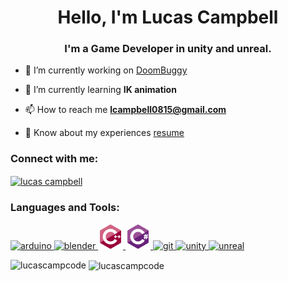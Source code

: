 <h1 align="center">Hello, I'm Lucas Campbell</h1>
<h3 align="center">I'm a Game Developer in unity and unreal.</h3>

- 🔭 I’m currently working on [DoomBuggy](https://doombuggy.itch.io/doom-buggy)

- 🌱 I’m currently learning **IK animation**

- 📫 How to reach me **lcampbell0815@gmail.com**

- 📄 Know about my experiences [resume](https://resume.creddle.io/resume/gr3vn4bie7s)


<h3 align="left">Connect with me:</h3>
<p align="left">
<a href="https://www.linkedin.com/in/lucascampbell1501/" target="blank"><img align="center" src="https://raw.githubusercontent.com/rahuldkjain/github-profile-readme-generator/master/src/images/icons/Social/linked-in-alt.svg" alt="lucas campbell" height="30" width="40" /></a>
</p>

<h3 align="left">Languages and Tools:</h3>
<p align="left"> <a href="https://www.arduino.cc/" target="_blank" rel="noreferrer"> <img src="https://cdn.worldvectorlogo.com/logos/arduino-1.svg" alt="arduino" width="40" height="40"/> </a> <a href="https://www.blender.org/" target="_blank" rel="noreferrer"> <img src="https://download.blender.org/branding/community/blender_community_badge_white.svg" alt="blender" width="40" height="40"/> </a> <a href="https://www.w3schools.com/cpp/" target="_blank" rel="noreferrer"> <img src="https://raw.githubusercontent.com/devicons/devicon/master/icons/cplusplus/cplusplus-original.svg" alt="cplusplus" width="40" height="40"/> </a> <a href="https://www.w3schools.com/cs/" target="_blank" rel="noreferrer"> <img src="https://raw.githubusercontent.com/devicons/devicon/master/icons/csharp/csharp-original.svg" alt="csharp" width="40" height="40"/> </a> <a href="https://git-scm.com/" target="_blank" rel="noreferrer"> <img src="https://www.vectorlogo.zone/logos/git-scm/git-scm-icon.svg" alt="git" width="40" height="40"/> </a> <a href="https://unity.com/" target="_blank" rel="noreferrer"> <img src="https://www.vectorlogo.zone/logos/unity3d/unity3d-icon.svg" alt="unity" width="40" height="40"/> </a> <a href="https://unrealengine.com/" target="_blank" rel="noreferrer"> <img src="https://raw.githubusercontent.com/kenangundogan/fontisto/036b7eca71aab1bef8e6a0518f7329f13ed62f6b/icons/svg/brand/unreal-engine.svg" alt="unreal" width="40" height="40"/> </a> </p>

<p><img align="left" src="https://github-readme-stats.vercel.app/api/top-langs?username=lucascampcode&show_icons=true&locale=en&layout=compact" alt="lucascampcode" /></p>

<p>&nbsp;<img align="center" src="https://github-readme-stats.vercel.app/api?username=lucascampcode&show_icons=true&locale=en" alt="lucascampcode" /></p>

